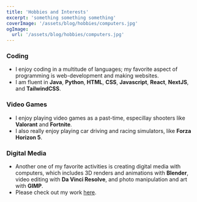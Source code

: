 ```yaml
---
title: 'Hobbies and Interests'
excerpt: 'something something something'
coverImage: '/assets/blog/hobbies/computers.jpg'
ogImage:
  url: '/assets/blog/hobbies/computers.jpg'
---
```



### **Coding**
- I enjoy coding in a multitude of languages; my favorite aspect of programming is web-development and making websites.
- I am fluent in **Java**, **Python**, **HTML**, **CSS**, **Javascript**, **React**, **NextJS**, and **TailwindCSS**.

### **Video Games**
- I enjoy playing video games as a past-time, especillay shooters like **Valorant** and **Fortnite**.
- I also really enjoy playing car driving and racing simulators, like **Forza Horizon 5**.

### **Digital Media**
- Another one of my favorite activities is creating digital media with computers, which includes 3D renders and animations with **Blender**, video editing with **Da Vinci Resolve**, and photo manipulation and art with **GIMP**.
- Please check out my work [here](https://www.example.com).